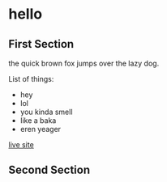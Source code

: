 # hello

## First Section

the quick brown fox jumps over the lazy dog.

List of things:
- hey
- lol
- you kinda smell
- like a baka
- eren yeager

[live site](https://senitsu.github.io/hello/hello.html)


## Second Section
